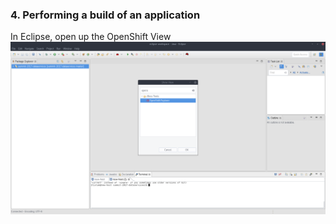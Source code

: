 ### 4. Performing a build of an application
In Eclipse, open up the OpenShift View
![Image](4_1.png)
